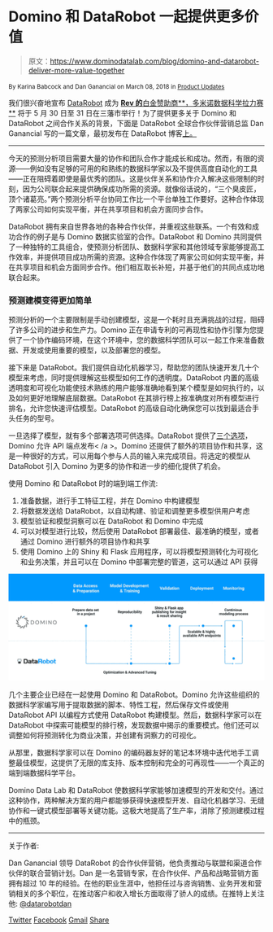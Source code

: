 # Domino 和 DataRobot 一起提供更多价值

> 原文：<https://www.dominodatalab.com/blog/domino-and-datarobot-deliver-more-value-together>

<small class="t-small">By Karina Babcock and Dan Ganancial on March 08, 2018 in [Product Updates](/blog/product-updates/)</small>

我们很兴奋地宣布 [DataRobot](https://www.datarobot.com/?utm_medium=techalliance&utm_source=domino) 成为 [**Rev 的**白金赞助商**，多米诺数据科学拉力赛**](//rev.dominodatalab.com) 将于 5 月 30 日至 31 日在三藩市举行！为了提供更多关于 Domino 和 DataRobot 之间合作关系的背景，下面是 DataRobot 全球合作伙伴营销总监 Dan Ganancial 写的一篇文章，最初发布在 DataRobot 博客[上。](https://www.datarobot.com/blog/domino-and-datarobot-deliver-more-value-together/?utm_medium=techalliance&utm_source=domino)

* * *

今天的预测分析项目需要大量的协作和团队合作才能成长和成功。然而，有限的资源——例如没有足够的可用的和熟练的数据科学家以及不提供高度自动化的工具——正在阻碍着即使是最优秀的团队。这是伙伴关系和协作介入解决这些限制的时刻，因为公司联合起来提供确保成功所需的资源。就像俗话说的，“三个臭皮匠，顶个诸葛亮。”两个预测分析平台协同工作比一个平台单独工作要好。这种合作体现了两家公司如何实现平衡，并在共享项目和机会方面同步合作。

DataRobot 拥有来自世界各地的各种合作伙伴，并重视这些联系。一个有效和成功合作的例子是与 Domino 数据实验室的合作。DataRobot 和 Domino 共同提供了一种独特的工具组合，使预测分析团队、数据科学家和其他领域专家能够提高工作效率，并提供项目成功所需的资源。这种合作体现了两家公司如何实现平衡，并在共享项目和机会方面同步合作。他们相互取长补短，并基于他们的共同点成功地联合起来。

### 预测建模变得更加简单

预测分析的一个主要限制是手动创建模型，这是一个耗时且充满挑战的过程，阻碍了许多公司的进步和生产力。Domino 正在申请专利的可再现性和协作引擎为您提供了一个协作编码环境，在这个环境中，您的数据科学团队可以一起工作来准备数据、开发或使用重要的模型，以及部署您的模型。

接下来是 DataRobot。我们提供自动化机器学习，帮助您的团队快速开发几十个模型来考虑，同时提供理解这些模型如何工作的透明度。DataRobot 内置的高级透明度和可视化功能使技术熟练的用户能够准确地看到某个模型是如何执行的，以及如何更好地理解底层数据。DataRobot 在其排行榜上按准确度对所有模型进行排名，允许您快速评估模型。DataRobot 的高级自动化确保您可以找到最适合手头任务的型号。

一旦选择了模型，就有多个部署选项可供选择。DataRobot 提供了[三个选项](https://www.datarobot.com/blog/data-professional-persona-how-to-deploy-ai-solutions-to-production/?utm_medium=techalliance&utm_source=domino)，Domino 允许 API 端点发布< /a >。Domino 还提供了额外的项目协作和共享，这是一种很好的方式，可以用每个参与人员的输入来完成项目。将选定的模型从 DataRobot 引入 Domino 为更多的协作和进一步的细化提供了机会。

使用 Domino 和 DataRobot 时的端到端工作流:

1.  准备数据，进行手工特征工程，并在 Domino 中构建模型
2.  将数据发送给 DataRobot，以自动构建、验证和调整更多模型供用户考虑
3.  模型验证和模型洞察可以在 DataRobot 和 Domino 中完成
4.  可以对模型进行比较，然后使用 DataRobot 部署最佳、最准确的模型，或者通过 Domino 进行额外的项目协作和共享
5.  使用 Domino 上的 Shiny 和 Flask 应用程序，可以将模型预测转化为可视化和业务决策，并且可以在 Domino 中部署完整的管道，这可以通过 API 获得

![Domino Data Lab and Data Robot](img/c36bb7983ff2deb8e3efff2a45251f37.png)

几个主要企业已经在一起使用 Domino 和 DataRobot。Domino 允许这些组织的数据科学家编写用于提取数据的脚本、特性工程，然后保存文件或使用 DataRobot API 以编程方式使用 DataRobot 构建模型。然后，数据科学家可以在 DataRobot 中探索可能模型的排行榜，发现数据中揭示的重要模式。他们还可以调整如何将预测转化为商业决策，并创建有洞察力的可视化。

从那里，数据科学家可以在 Domino 的编码器友好的笔记本环境中迭代地手工调整最佳模型，这提供了无限的库支持、版本控制和完全的可再现性——一个真正的端到端数据科学平台。

Domino Data Lab 和 DataRobot 使数据科学家能够加速模型的开发和交付。通过这种协作，两种解决方案的用户都能够获得快速模型开发、自动化机器学习、无缝协作和一键式模型部署等关键功能。这极大地提高了生产率，消除了预测建模过程中的瓶颈。

* * *

关于作者:

Dan Ganancial 领导 DataRobot 的合作伙伴营销，他负责推动与联盟和渠道合作伙伴的联合营销计划。Dan 是一名营销专家，在合作伙伴、产品和战略营销方面拥有超过 10 年的经验。在他的职业生涯中，他担任过与咨询销售、业务开发和营销相关的多个职位，在推动客户和收入增长方面取得了骄人的成绩。在推特上关注他: [@datarobotdan](http://twitter.com/datarobotdan)

[Twitter](/#twitter) [Facebook](/#facebook) [Gmail](/#google_gmail) [Share](https://www.addtoany.com/share#url=https%3A%2F%2Fwww.dominodatalab.com%2Fblog%2Fdomino-and-datarobot-deliver-more-value-together%2F&title=Domino%20and%20DataRobot%20Deliver%20More%20Value%20Together)